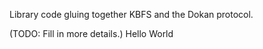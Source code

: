 Library code gluing together KBFS and the Dokan protocol.

(TODO: Fill in more details.)
Hello World
